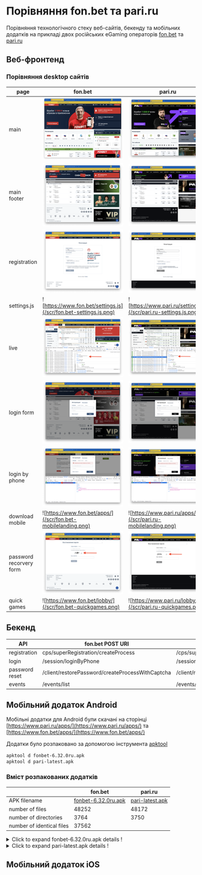 # Порівняння fon.bet та pari.ru
Порівняння технологічного стеку веб-сайтів, бекенду та мобільних додатків на прикладі двох російських eGaming операторів [fon.bet](https://fon.bet) та [pari.ru](https://pari.ru)

## Веб-фронтенд
### Порівняння desktop сайтів 
| page  | fon.bet | pari.ru |
| --- | --- | --- |
| main | ![fon.bet головна](/scr/fon.bet-main.png) | ![pari.ru головна](/scr/pari.ru-main.png) |
| main footer | ![fon.bet головна футер](/scr/fon.bet-main-footer.png) | ![pari.ru головна футер](/scr/pari.ru-main-footer.png) |
| registration | ![fon.bet](/scr/fon.bet-regform.png) | ![pari.ru](/scr/pari.ru-regform.png) |
| settings.js | ![https://www.fon.bet/settings.js](/scr/fon.bet-settings.js.png) | ![https://www.pari.ru/settings.js](/scr/pari.ru-settings.js.png) |
| live | ![fon.bet live](/scr/fon.bet-eventslist.png) | ![pari.ru live](/scr/pari.ru-eventslist.png) |
| login form | ![fon.bet](/scr/fon.bet-loginform.png) | ![pari.ru головна футер](/scr/pari.ru-loginform.png) |
| login by phone | ![fon.bet](/scr/fon.bet-loginbyphone.png) | ![pari.ru](/scr/pari.ru-loginbyphone.png) |
| download mobile | ![https://www.fon.bet/apps/](/scr/fon.bet-mobilelanding.png) | ![https://www.pari.ru/apps/](/scr/pari.ru-mobilelanding.png) |
| password recorvery form | ![fon.bet](/scr/fon.bet-passwordrecovery.png) | ![pari.ru](/scr/pari.ru-passwordrecovery.png) |
| quick games | ![https://www.fon.bet/lobby/](/scr/fon.bet-quickgames.png) | ![https://www.pari.ru/lobby/](/scr/pari.ru-quickgames.png) |

## Бекенд
|  API | fon.bet POST URI | pari.ru POST URI|
| --- | --- | --- |
| registration | cps/superRegistration/createProcess | /cps/superRegistration/createProcess | 
| login | /session/loginByPhone | /session/loginByPhone | 
| password reset | /client/restorePassword/createProcessWithCaptcha | /client/restorePassword/createProcessWithCaptcha |
| events |  /events/list | /events/list |


## Мобільний додаток Android

Мобільні додатки для Android були скачані на сторінці [https://www.pari.ru/apps/](https://www.pari.ru/apps/) та [https://www.fon.bet/apps/](https://www.fon.bet/apps/) 

Додатки було розпаковано за допомогою інструмента [apktool](https://ibotpeaches.github.io/Apktool/) 

```
apktool d fonbet-6.32.0ru.apk
apktool d pari-latest.apk
```

### Вміст розпакованих додатків
| | fon.bet | pari.ru |
| --- | --- | --- |
| APK filename | [fonbet-6.32.0ru.apk](/mobile/fonbet-6.32.0ru.apk) | [pari-latest.apk](/mobile/pari-latest.apk) |
| number of files | 48252 | 48172 | 
| number of directories | 3764 | 3750 |
| number of identical files | 37562 |

<details>
  <summary>Click to expand fonbet-6.32.0ru.apk details !</summary>
  ## Details for fonbet-6.32.0ru.apk
  * [AndroidManifest.xml](/mobile/fonbet-6.32.0ru/AndroidManifest.xml)
  * [tree output](/mobile/fonbet-6.32.0ru/tree.txt)
  * [sha512sum](/mobile/fonbet-6.32.0ru/sha512sum.txt)
</details>

<details>
  <summary>Click to expand pari-latest.apk details !</summary>
  ## Details for pari-latest.apk
  * [AndroidManifest.xml](/mobile/pari-latest/AndroidManifest.xml)
  * [tree output](/mobile/pari-latest/tree.txt)
  * [sha512sum](/mobile/pari-latest/sha512sum.txt)
</details>


## Мобільний додаток iOS
